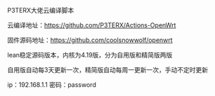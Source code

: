 P3TERX大佬云编译脚本

云编译地址：https://github.com/P3TERX/Actions-OpenWrt

固件源码地址：https://github.com/coolsnowwolf/openwrt

lean稳定源码版本，内核为4.19版，分为自用版和精简版两版

自用版自动每3天更新一次，精简版自动每周一更新一次，手动不定时更新

ip：192.168.1.1 密码：password
